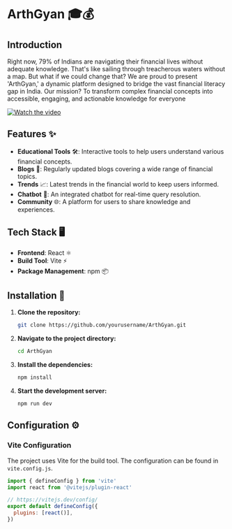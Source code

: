 # ArthGyan 🎓💰

## Introduction

Right now, 79% of Indians are navigating their financial lives without adequate knowledge. That's like sailing through treacherous waters without a map. But what if we could change that?
We are proud to present 'ArthGyan,' a dynamic platform designed to bridge the vast financial literacy gap in India. Our mission? To transform complex financial concepts into accessible, engaging, and actionable knowledge for everyone

[![Watch the video](https://img.youtube.com/vi/J9a4KjAEESg/maxresdefault.jpg)](https://www.youtube.com/watch?v=J9a4KjAEESg)

## Features ✨

- **Educational Tools** 🛠️: Interactive tools to help users understand various financial concepts.
- **Blogs** 📝: Regularly updated blogs covering a wide range of financial topics.
- **Trends** 📈: Latest trends in the financial world to keep users informed.
- **Chatbot** 🤖: An integrated chatbot for real-time query resolution.
- **Community** 🌐: A platform for users to share knowledge and experiences.

## Tech Stack 🖥️

- **Frontend**: React ⚛️
- **Build Tool**: Vite ⚡
- **Package Management**: npm 📦

## Installation 🚀

1. **Clone the repository:**
    ```bash
    git clone https://github.com/yourusername/ArthGyan.git
    ```
2. **Navigate to the project directory:**
    ```bash
    cd ArthGyan
    ```
3. **Install the dependencies:**
    ```bash
    npm install
    ```
4. **Start the development server:**
    ```bash
    npm run dev
    ```

## Configuration ⚙️

### Vite Configuration

The project uses Vite for the build tool. The configuration can be found in `vite.config.js`.

```javascript
import { defineConfig } from 'vite'
import react from '@vitejs/plugin-react'

// https://vitejs.dev/config/
export default defineConfig({
  plugins: [react()],
})
